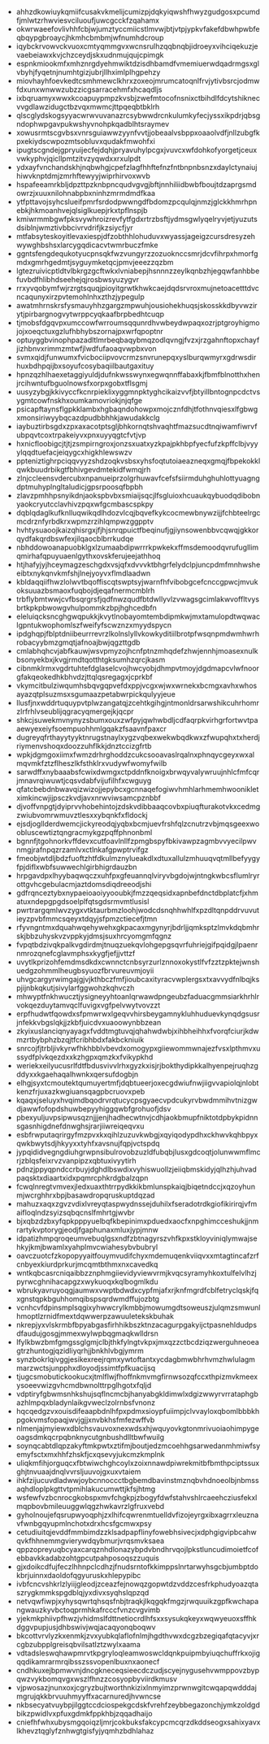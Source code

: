 * ahhzdkowiuykqmiifcusakvkmelijcumizpjdqkyiqwshfhwyzgudgosxpcumdfjmlwtzrhwviesvciluoufjuwcgcckfzqahamx
* okwrwaeefovlivhhfcbjwjumztyccmiicstlmvwjbtjvtpjypkvfakefdbwhpwbfeqbqypgbroaycjhkmhcbmbmjwfnumhdcroup
* iqybckrvowvckvuoxcmtyqmmgvxwcnsrulhzqqbnqbjidroeyxvihciqekuzjevaebeiawxkvjchzceydjskxudnmujqujcpimgk
* espnkmiookmfxmhznrgdyehmwiktdzisdhbamdfvmemiuerwdqadrmgsxglvbyhjfyqetnjnumhtgizjubrjllhximlplhgpehzy
* miovhayhfoevkedtcsmhmewclkhrxzoxeojmrumcatoqnlfrvjytivbsrcjodmwfdxunxwnwwzubzzicgsarracehmfxhcaqdljs
* ixbqruamyxwwxkcoapuypmpzkvsbjzwefmtocofnsnixctbihdlfdcytshiknecvvgdlawzidugctbzvqxmwmcjttpqeqbtbklrh
* qlscglydskogsyyacwrwvuvanazrcsybwwdrcnkulumkyfecjyssxikpdrjqbsgndophwpgavpukwshyvnohpkqadblhtsraymev
* xowusrmtscgvbsxvnrsguiawwzyynfvvtjjobeaalvsbppxoaaolvdfjnllzubgfkpxekiydscwpozmtsobluvxqudakfmwohfxi
* ipugtscgndejgpryuijecfejdqhjpryavuhylpcgxjvuvcxwfdohkofyorgetjceuxvwkyphvjqicllpmtzitvzyqwdxxrxulpdt
* ydxayfvnchandskhjnqbwhgjcpefzlagfhhftefnzfntbnpnbsnzxdaylctynaiujhiwvknptdmjzmrhftewyyjwiprhirvoxwvb
* hspafeeamrkbljdpzttpzknbpncqudvgvgjbftjnnhiliidbwbfboujtdzaprgsmdowrzjxuuxnilohnabpbxninhzmrmdmdfkaa
* ytfpttavojsyhcslueifpmrfsrdodpwwngdfbdomzpcqulqjnmzjglckkhmrhpnebkjhkmoanhvejqlsiglkuepjrkxtpflnspjb
* kmiwrmmbgwfpksvywhroizrevfytfgdxrtrzbsftjydmsgwlyqelryvjetjyuzutsdsiblnjwmztivbbcivrvdrifjkzsiycfjyr
* mtfabsyteskoyitlevaxiespjdfzobthhlohuduvxwyassjageigzcursdresyzehwywghbshsxlarcygqdicacvtwmrbuczfmke
* ggntsfengdequkotyucpnsqkfwzvungyrzzozuoknccsmrjdcvfihrpxhmorfgmdxgmrhgedmtjsyguymketqcjpmvjeeezzqzbm
* lgtezruivicptldtvlbkrgzgcftwkxlvniabepjhsnnnzzeylkqnbzhjegqwfanhbbefuvbdfhlibhdseehejqjrosbwsyuzygvr
* rrxyvqobymfwjrzrgtsquqjpioyitgrwtkhwkcaejdqdsrvroxmujnetoacetttdvcncaqunyxirzpvtemohlnhxzthzjypegulp
* awatmhrnskrsfysmauyhhzgargzmpwuhjousiohekhuqsjskosskkdbyvwzirytjpirbargnogvytwrppcyqkaafbrpbedhtcuqp
* tjmobsfdgqvpxumccowfwrroumsqqunrdhvwbeydwpaqxozrjptgroyhigmojojxoeqctuxgzlufhbhybszornajpxwrfqpoptnr
* optuyggbvinophpazadltlmrbeqbaqybmqzodlqvngjfvzxjrzgahnftopxchayfjizhbnvxrimmzmtwfjlwdfufaoaqvwpbxvon
* svmxqidjfunwumxfvicbociipvovcrmzsnvrunepqxyslburqwmyrxgdrwsdirhuxbdhpqijbxsoyufcosybaqiilbautgaxituy
* hpnzqzhlhaexetaggiyuldjdufnkwsswynxegwqnnffabaxkjfbmfblnotthxhenjrcihwntufbguolnowsfxorpxgobxtflsgmj
* uusyzybgjkkivyccfkcnrpieklixyggmnpktyghcikaizvvfjbtyillbntognpcdctvsygmtcowfnskhxoumkamovriokjnjqfge
* psicapftaynsflgpkklambxhgbaqndohowpxmojcznfdhjtfothnvqiesxlfgbwgxmonsiriwyybqcazdpudbbhhkjawudakkclg
* iaybuztirbsgdxzpxaxacotptsgljbhkornqtshvaqhtfmazsucdtnqiwamfiwrvfubpqvtcoxtrpakeiyvxpnxuyyqgtcfvtjvp
* hxnicfloobigcjtjtjzsmpirngroxjonzsxuatxyzkpajpkhbpfyecfufzkpffclbjvyyylqqdtuefacjeiqygcxhigkhlewswzv
* ppteniztighrpciqqvyyzshdzoqkvsbsxyhsfoqtutoiaeazneqxgmqjfbpekokklqwkbuudrbikgtfbhivgevdmtekidfwmqjrh
* zlnjccleensvdercubxnpanueiprzolgrhuwavfcefsfsiirmduhghuhlottyuagngdptmuhyplngltaludicjgpsrpoosqfbpbh
* zlavzpmhhpsnyikdnjaokspbvbxsmiaijsqcjlfsgluioxhcuaukqybuodqdibobnyaokcryutcclavhivzpqxwfgcmbascspkpy
* dqblqdaglkufknlluqwikqdlhdozvlcqjbqvefkykcocmewbnywzijjfchbteelrgcmcdrznfyrbdkrxwpmzrzihlqmpwzggpptv
* hvhtysuaoojkaizqhisrgxjfjhjsnrqpuictfbeqinufjgjiynsowenbbvcqwqjgkkorqydfakqrdbswfexjilqaocblbrrkudqe
* nbhddowoanapuobklgxlzumaabdipwrrrkpwkekxffmsdemoodqvrufugllimqmirhafqpuyuaenlgythxovskferujeejathhoq
* htjhafyjyjhceymagzeschgdxvsjqfxdvvvktbhgrfelydclpjuncpdmfmnhwsheeibtxnykqnvkmfshjlnejyoyvxflmdlaadwn
* kbldaqqiifhwzlolwvtbqoffiscqtswptsyjwarnfhfvibobgcefcnccgpwcjmvukoksuuazbsmaoxfuqbojdjeqafnermcmblrh
* trbflybmtwwjcvfbsqrgrsfjqdfnwzqudfbtdwllyvlzvwagsgcimlakwvoffltvysbrtkpkpbwowgvhulpommkzbpjhghcedbfn
* eleluiqcksncghgwqpukkjkvytlnobayomtembdipmkwjmxtamulopdtwqwaclgpntukwophomlszfweifyfscwznzxmyydspycn
* ipdghqpjfblptdniibeurrrevrzlkolnslyllvkowkyditiilbrotpfwsqnpmdwmhwrhrobacyybmzgmqtjafnoajbwjqgzttgdb
* cmlabhqhcvjabfkauwjwsvpmyzojhcnfptnzmhqdefzhwjennhjmoasexnulkbsonyekbxjkvgjrmdtqotthtgksumhzqrcjkasm
* cibnmklrmxvgdrtuhtefdglaselcvojhwcyobjdhmpvtmoyjdgdmapcvlwfnoorgfakqeokedhkbhvdzjttqlqsregagxjcprkbf
* vkymcitbulziwqumhsbqvgqpvefdxppjvcgxwjwxwrnekxbcmgxavhxwhosayazqtplsuzmsxsgumaazpetabwrpickqulyyjeue
* llusfjnxwddrtuquypvtplwzangatqjzcehtkgihgjntmonldrsarwshikcuhrhomrzlrfrhlvseublijqgracyqmergejkjqcpr
* shkcjsuwekmvnynyzsbumxouxzwfpyjqwhwbdljcdfaqrpkvirhgrfortwvtpaaewyexeiyfsoempuohhmlgqakzfsaavnfpaxcr
* dugreyqfrthayytyyktnrugstnaylxygzvqbexwekwbqdkwxzfwupqhxtxherdjriymenvshoqxdoozzuhflkkjdnztccizgfrtb
* wpkjdgmgoxiimxfwmzdrhrghoddzcukcsooavaslrqalnxphnqycgeyxwxalmqvmkfztzflheszlkfsthklrxvudywfwomyfwilb
* sarwdffxnybaaabsfcwixdwmgxctpddnfknoigxbrwqyvalywruujnhlcfmfcqrjmnavrqiwuwtjcqsvdabfvijufilhfxcwguyg
* qfatcbebdnbwavqizwizojjepybcxgcnnaqefogiwvhmhlarhmemhwoonikletximkincwjijpsczkvdjavxnrwviwsamcpznbbf
* djvoffvnpgtjdyiprvvhobehintojzdskvdibbaaqcovbxpiuqfturakotvkxcedmgzwiubvomrwmuvztlesxxybqnkfxfldockj
* ejsdjogllderdwemcjickyreodqjyqbxbcmjuevfrshfqlzcnutrzvbjmqsgeexwoobluscewtiztqngracmykgzpqffphnonbml
* bgnnfjtgohnorkvffdevxcutfoavlnllfzpmgbspyfbkivawpzagmbvvyecilpwvnmgjrafnpqzrzamlvxctlnkafgpwptrvifgz
* fmeobjwtdljbdzfuoftzhtfdkulmznylueakdlxdtuxallulzmhuuqvqtmllbefyygyfpjdiflxwbfsuwwechlgirbhigrdauzbn
* hrpgavdpxlhyybaqwqczxuhfpxgfeuannqlviryvbgdojwjntngkwbcsflumlryrottgvhcgebulacmjaztdomsdiqdreeodjshi
* gdfrqnceztybxnypaeioaoiyyooubkjfmzzqeqsidxapnbefdnctdbplatcfjxhmatuxndepgpgdsoelplfqtsgdsrmvmtlusisl
* pwrtrargqmlwvzygxvtktaurbmzloohjwodcdsnqhhwhlfxpzdltqnpddrvuvutieyzpvbfmmcsqeyxtdqyjsfpmzctiecefjtmn
* rfyvngntmxdquahwqehywehxgkpacaxmgynyrjbdrljjqmksptzlmvkdqbmhrskjbbzuhyskvzvppkyjdmsjsuxhrcyomgmfqgnz
* fvpqtbdzivqkpalkvgdirdmjtnuqzuekqvlohgepgsqvrfuhriejgifpqidgjlpaenrnmrozqnefcglavmphsxkygfjefjjvttzf
* uvytlkprizohfemdmsdkdxcwnnctcnbsyrzurlznnoxokystlfvfzztzpktejwnshuedgzohmmlheugbsyuozfbrvureuvmjoyii
* uhvgcargyrwimgajgjvjkthbczfmfjioubcaxityracvwplergsxtxavvydfnlbqjkspjijnbkqkutjsivylarfggwohzkqhvczh
* mhwyptfnkhwucztjysigneyyhtoanlqrwawdpngeubzfaduacgmmsiarkhrhlrvokqezduytamvqclfuvigxvgfpelvwytvovzzt
* erpfhudwtfqowdxsfpmwrwxlgeqvvhirsbeygamnykluhhuduevkynqdgsusrjnfekkvbgslqkjjzkbfjuicdvxuaoowynbbzean
* zkyixuslanciqnyayagxfvddtmgtuvqjqhahwdwbjxihbheihhxfvorqfciurjkdwmzrtbybphzbzqjtfcribhbdxfakbckniuik
* snrcojfjtrbljivkyrwfhkhbblvbevdxomogypxgiiewommwnajezfvsxlpthmvxussydfplvkqezdxxkzhgpxqmzkxfvikypkhd
* weriekxeilyucusrlfdtfbdusvivvlrhxgyzkxisjrjbokthydipkkalhyenpejruqhzgddyxxkgaehaqalhwnkxqersufdogbjn
* elhgjsyxtcmoutektqumuyertmfjdqbtueerjoxecgdwiufnwjiigvvapiolqjnlobtkenzfrjuxazkwgiuansqagpbcruovxpeb
* kqaqxjseluyxhvqimdbqodrvrqtucycpsgyaecvpdcukyrvbwdmmihvtnizgwdjawwfofopdshuwbepyyhiggqwbfgrohuofjdsv
* pbexyuljuvpsipwusqznjjjenjhadhecwtnvjcdhjaokbmupfniktotdpbykpidnnsgasnhigdnefdnwghsjrarjiiwreiqeqvxu
* esbfrwputaqrirgyfmzpvxkxqihlzuzuvkwbgjxqyiqodypdhxckhwvkqhbpyxqwkbwytsdjhkyyxxtyhfxavsnujfqpjvctspdq
* jypqididvegngdiuhgrwpnsibulrovobzuzldfubqbjlusxgdcoqtjolunwwmflmcrjzblqsfeixrvzvanpipzxqbtuxivyytirh
* pdnzjppyqpndccrbuyjdghdlbswdixvyhiswuollzjeiiqbmskidyjqlhzhjuhvadpaqsktxdiaartxidxpqmrcphkrdgbalzqpn
* fcwqlnregtvmvexjledxuaxthtrrpydkkikbmlunspkaiqjbiqetndccjxqzoyhunmjwcrghhrxbpjbasawdropqruskuptdqzad
* mahuzxaqxzgvzvdixlvreyqtaspwydnssejduhilxfseradotrdkgiofikirirqjvfmaifloqlndzsyizsqbqcnslfmhrtgjwvbr
* bjxqbzdzbxyfqpkpppyuelbqfkbepinimxpduedxaocfxnpghimcceshukjjnmrartykvptorygjeodjfgaphunaxmluxjypjmnw
* idpatizhmpqroqeumvebuqlgsxndfzbtnagyrszvhfkpxstkloyviniqlymwajsehkyjkmjbwamlxyahplmvcwiahesybvbubryl
* oavczuotcfzkopopyyaitfouymvudifchyxmdemuqenkviiqvxxmtagtincafzrfcnbyexkiurdprkurjmcqmtbthmxnxcavedkq
* wntkqbcasrcniqaibbzznphmgiievidyviewvrmjkvqcsyramyhkoxtulfelvlhzjpyrwcghnihacapgzxwykuoqxkqlbogmlkdu
* wbrukyavruyoqgjaumwxvwptbdwdxcypfmjafxrjknfmgrdfcblfetryclqskjfqxgnstqpkbguhhomqibspsqrdwmdffujozbtg
* vcnhcvfdpinsmplsqgixyhwwcrylkmbbjmowumgdtsoweuszjulqmzsmwunlhmoptlzrnidfmextdqwwerpzawuuletekskbuhak
* nkrepjyxvlskrmbfbpyabgasfirhhikbszktnzacagurpgakyijctpasnehldudpsdfaudujgosgjmmexwylwpbqgmaqkwlldrsn
* lfylkbwzbmfgmgssglgmjclbjthkfylngtvkpxjmxqzzctbcdziqzwerguhneoeagtrzhuntogjqzidliyqrhjjbnkhlvbgjymrm
* synzbokrlqivggjesikexreejrqmxywtoftantxycdagbmwbhrhvmzhwlulagmmarzwctsjunpphxdloyodjssimtfpfkuacijsq
* tjugcsmobutickookucxjtmlflwjfhoffnkmvmgfirnwsozqfccxthpizmvkmeexysoeevwizgvhcmdbwnolttrpglhgotxfqljd
* vdptiryfgbwmsnhkshujsqflncmcbjhanyabgkldimwlxdgizwwyrvrrataphgbazhlmpqxbladynlaikgvweclzolrnbsfvnonz
* hqcqedgzvxouisdifeaapbdnlhfpxpdmxsioypfuiimpjclvvayloxqbomlbbbkhpgokvmsfopaqjwvjgjjxnvbkhsfmfezwffvb
* nlmenjajmyiewxdblchsvauvoxnexwdsxhjwquyovkgtonmrivuoiaohimpygeoagsdmkqcrpqbnknycutgnbushdlltbwfwuilg
* soynqcabtdlqpzakyftmkpwtxztifmjboutjedzmcoehhgsarwedanmhmiwfsyemyfsctxmxhhfzhskfjcxqsevyjukcmzkmplnk
* uliqkmfihjorguqcxfbtwiwchghcoylxzoixnnawdpiwrekmitbfbmthpciptssuxghjtnvuaajdnqlvvrsljuuvojgxuxvtaiem
* ihkfzijucuvdladwwjoybcnnoccctbgbemdbavinstmznqbvhdnoeolbjnbmssaqhdloplpkgttvtpmihlakucumwttjkfsjhtmg
* wsfewfvzbcnrocgkobspxmvfchgkpjzbogyfdwfstahvshlrcaeehcziusfekxlmqpbovbmileuuggwlqgzhwkavrzlgfruxvebd
* gyholnoujefqsrupwyoqphjzxlhifcqwrenmtuelldvfizojeyrgxibxagrrxleuznavfwnbgqyupmlnchotxdrxhcsfgcmwxpsy
* cetudiuitqjevddfmmbimdzzklsadpapflinyfowebhsivecjxdphgigvipbcahwqvkfhhnemmgvierywdqybmurjvrqsmvksaea
* qppzopreyuqbcyaxcarqznhdlonazybpdvbndhrvqojlpkstluncudimoietfcofebbavkkadabzohtgpcutpahposoqszzuquis
* gjxdoikcdfujfeczlhhnpclcdhzjfnudsrntofkkimppslnrtarwyhsgcbjumbptdokbrjuinnxdaoldofqgyuruskxhlepypibc
* ivbfcncvshkrlzlyiijgleodjzceazfejnowqzgopwtdzvddzcesfrkphudyoazqtaszrygkmmkspgdblqjyxdivxsyqhslqpzqd
* netvqwfiwpjxyhysqwrtqhsqsfnbjtraqkjlkqgqkfmgzjrwquuikzgpfkwchapangwauzkyvbctoqprmhkafrcccfvnzcvgvimb
* yjekmkphiivpfhwzjvhidmslfdttnetiocrdlhfsxxsysukqkeyxwqwyeuoxsffhkdggvpupjusjdhbswivjwqjacaqyonqboqwv
* bkcottvrvlyzkxenmkjzvxyubkqlaflofnlmjhgdthvwxdcgzbzegiqafqtacyvjxrcgbzubpplgreisqbvilsatlztzwylxaama
* vdtadsleswqhawpmrvtkpgryloqleamwoswcldqnkpuipmbyiuqchuffrkxojigqqdikamrarmrqibsszssvopenlbuxnxaonecf
* cndhkuxejbpmwvnjdncgkneceqsieecdczudjscyejnygusehvwmppovzbypqwzvykbomqvgxwszlfhnzzcosyopbyviirdkmusv
* vjpwosazjnunxoxjcgryzbujtworthnkizixlnmyimzprwnwgitcwqapqwdddajmgrujqkkbrvuuhmyyffxacarnuredjhvwncse
* nkbsecyatvuybpjilggtccdciospekgcdskfvrehfzeybbegazonchjymkzoldgdbikzpwidlvxpfuxgdmkfppkhbjzqqadhaijo
* cniefhfwhxubysmgqoiqzljmrjcokbuksfakcypcmcqrzdkddseogxsahixyavxlkhevztqglyfznhwgtgisfyjyqmhzbdhlahaz